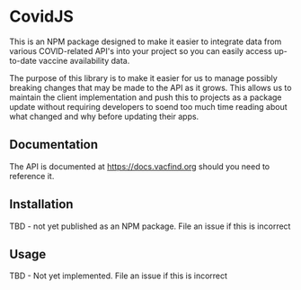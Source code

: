 # CovidJS

This is an NPM package designed to make it easier to integrate data from various COVID-related API's into your project so you can easily access up-to-date vaccine availability data.

The purpose of this library is to make it easier for us to manage possibly breaking changes that may be made to the API as it grows. This allows us to maintain the client implementation and push this to projects as a package update without requiring developers to soend too much time reading about what changed and why before updating their apps.  

## Documentation
The API is documented at https://docs.vacfind.org should you need to reference it.

## Installation
TBD - not yet published as an NPM package. File an issue if this is incorrect

## Usage

TBD - Not yet implemented. File an issue if this is incorrect

